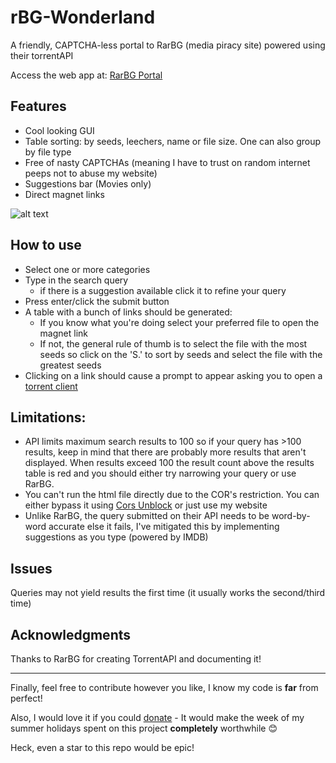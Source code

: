 # rBG-Wonderland
A friendly, CAPTCHA-less portal to RarBG (media piracy site) powered using their torrentAPI

Access the web app at: [RarBG Portal](https://gabba.ga/rbg.html)

## Features
- Cool looking GUI
- Table sorting: by seeds, leechers, name or file size. One can also group by file type
- Free of nasty CAPTCHAs (meaning I have to trust on random internet peeps not to abuse my website)
- Suggestions bar (Movies only)
- Direct magnet links

![alt text](https://user-images.githubusercontent.com/12468102/105800947-eda95300-5fd2-11eb-9c75-f16770bdaa65.png "Screenshot_0")

## How to use
- Select one or more categories
- Type in the search query
  * if there is a suggestion available click it to refine your query
- Press enter/click the submit button
- A table with a bunch of links should be generated:
  * If you know what you're doing select your preferred file to open the magnet link
  * If not, the general rule of thumb is to select the file with the most seeds so click on the 'S.' to sort by seeds and select the file with the greatest seeds
- Clicking on a link should cause a prompt to appear asking you to open a [torrent client](https://www.qbittorrent.org/)

## Limitations:
- API limits maximum search results to 100 so if your query has >100 results, keep in mind that there are probably more results that aren't displayed. When results exceed 100 the result count above the results table is red and you should either try narrowing your query or use RarBG. 
- You can't run the html file directly due to the COR's restriction. You can either bypass it using [Cors Unblock](https://chrome.google.com/webstore/detail/cors-unblock/lfhmikememgdcahcdlaciloancbhjino?hl=en) or just use my website
- Unlike RarBG, the query submitted on their API needs to be word-by-word accurate else it fails, I've mitigated this by implementing suggestions as you type (powered by IMDB) 

## Issues
Queries may not yield results the first time (it usually works the second/third time)

## Acknowledgments
Thanks to RarBG for creating TorrentAPI and documenting it!
<hr>

Finally, feel free to contribute however you like, I know my code is **far** from perfect!

Also, I would love it if you could [donate](https://ko-fi.com/barfangel) - It would make the week of my summer holidays spent on this project **completely** worthwhile 😊

Heck, even a star to this repo would be epic!

